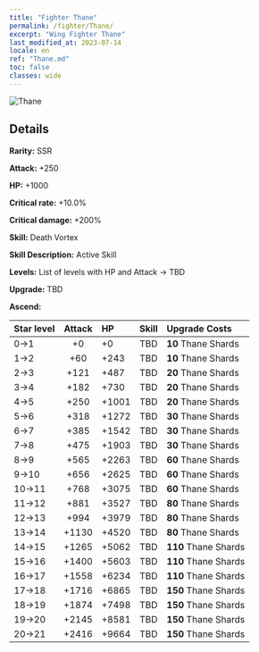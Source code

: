 ```yaml
---
title: "Fighter Thane"
permalink: /fighter/Thane/
excerpt: "Wing Fighter Thane"
last_modified_at: 2023-07-14
locale: en
ref: "Thane.md"
toc: false
classes: wide
---
```



 ![Thane](/images/ship/fj_img21.png)

## Details

 **Rarity:** SSR 

 **Attack:** +250

 **HP:** +1000

 **Critical rate:** +10.0%

 **Critical damage:** +200%

 **Skill:** Death Vortex

 **Skill Description:**  Active Skill

 **Levels:**  List of levels with HP and Attack -> TBD

 **Upgrade:**  TBD

 **Ascend:**  

  |  Star level | Attack | HP |  Skill | Upgrade Costs |
  |:------|:----:|:------|:-------:|:-------------------|
  | 0->1  | +0  | +0  | TBD  | **10** Thane Shards |
  | 1->2  | +60  | +243  | TBD  | **10** Thane Shards |
  | 2->3  | +121  | +487  | TBD  | **20** Thane Shards |
  | 3->4  | +182  | +730  | TBD  | **20** Thane Shards |
  | 4->5  | +250  | +1001  | TBD  | **20** Thane Shards |
  | 5->6  | +318  | +1272  | TBD  | **30** Thane Shards |
  | 6->7  | +385  | +1542  | TBD  | **30** Thane Shards |
  | 7->8  | +475  | +1903  | TBD  | **30** Thane Shards |
  | 8->9  | +565  | +2263  | TBD  | **60** Thane Shards |
  | 9->10  | +656  | +2625  | TBD  | **60** Thane Shards |
  | 10->11  | +768  | +3075  | TBD  | **60** Thane Shards |
  | 11->12  | +881  | +3527  | TBD  | **80** Thane Shards |
  | 12->13  | +994  | +3979  | TBD  | **80** Thane Shards |
  | 13->14  | +1130  | +4520  | TBD  | **80** Thane Shards |
  | 14->15  | +1265  | +5062  | TBD  | **110** Thane Shards |
  | 15->16  | +1400  | +5603  | TBD  | **110** Thane Shards |
  | 16->17  | +1558  | +6234  | TBD  | **110** Thane Shards |
  | 17->18  | +1716  | +6865  | TBD  | **150** Thane Shards |
  | 18->19  | +1874  | +7498  | TBD  | **150** Thane Shards |
  | 19->20  | +2145  | +8581  | TBD  | **150** Thane Shards |
  | 20->21  | +2416  | +9664  | TBD  | **150** Thane Shards |

